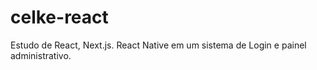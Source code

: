 # celke-react
Estudo de React, Next.js. React Native em um sistema de Login e painel administrativo.
